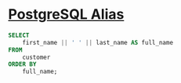 # [PostgreSQL Alias](http://www.postgresqltutorial.com/postgresql-alias/)

```sql
SELECT
    first_name || ' ' || last_name AS full_name
FROM
    customer
ORDER BY
    full_name;
```